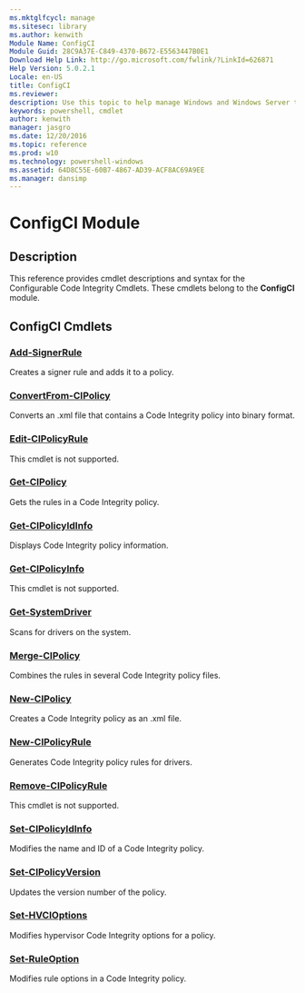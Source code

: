 ```yaml
---
ms.mktglfcycl: manage
ms.sitesec: library
ms.author: kenwith
Module Name: ConfigCI
Module Guid: 28C9A37E-C849-4370-B672-E5563447B0E1
Download Help Link: http://go.microsoft.com/fwlink/?LinkId=626871
Help Version: 5.0.2.1
Locale: en-US
title: ConfigCI
ms.reviewer:
description: Use this topic to help manage Windows and Windows Server technologies with Windows PowerShell.
keywords: powershell, cmdlet
author: kenwith
manager: jasgro
ms.date: 12/20/2016
ms.topic: reference
ms.prod: w10
ms.technology: powershell-windows
ms.assetid: 64D8C55E-60B7-4867-AD39-ACF8AC69A9EE
ms.manager: dansimp
---
```


# ConfigCI Module
## Description
This reference provides cmdlet descriptions and syntax for the Configurable Code Integrity Cmdlets. 
These cmdlets belong to the **ConfigCI** module. 

## ConfigCI Cmdlets
### [Add-SignerRule](./Add-SignerRule.md)
Creates a signer rule and adds it to a policy.

### [ConvertFrom-CIPolicy](./ConvertFrom-CIPolicy.md)
Converts an .xml file that contains a Code Integrity policy into binary format.

### [Edit-CIPolicyRule](./Edit-CIPolicyRule.md)
This cmdlet is not supported.

### [Get-CIPolicy](./Get-CIPolicy.md)
Gets the rules in a Code Integrity policy.

### [Get-CIPolicyIdInfo](./Get-CIPolicyIdInfo.md)
Displays Code Integrity policy information.

### [Get-CIPolicyInfo](./Get-CIPolicyInfo.md)
This cmdlet is not supported.

### [Get-SystemDriver](./Get-SystemDriver.md)
Scans for drivers on the system.

### [Merge-CIPolicy](./Merge-CIPolicy.md)
Combines the rules in several Code Integrity policy files.

### [New-CIPolicy](./New-CIPolicy.md)
Creates a Code Integrity policy as an .xml file.

### [New-CIPolicyRule](./New-CIPolicyRule.md)
Generates Code Integrity policy rules for drivers.

### [Remove-CIPolicyRule](./Remove-CIPolicyRule.md)
This cmdlet is not supported.

### [Set-CIPolicyIdInfo](./Set-CIPolicyIdInfo.md)
Modifies the name and ID of a Code Integrity policy.

### [Set-CIPolicyVersion](./Set-CIPolicyVersion.md)
Updates the version number of the policy.

### [Set-HVCIOptions](./Set-HVCIOptions.md)
Modifies hypervisor Code Integrity options for a policy.

### [Set-RuleOption](./Set-RuleOption.md)
Modifies rule options in a Code Integrity policy.


